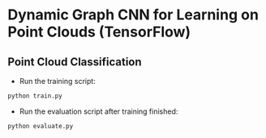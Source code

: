 # Dynamic Graph CNN for Learning on Point Clouds (TensorFlow)

## Point Cloud Classification
* Run the training script:

``` bash
python train.py
```

* Run the evaluation script after training finished:

``` bash
python evaluate.py

```
